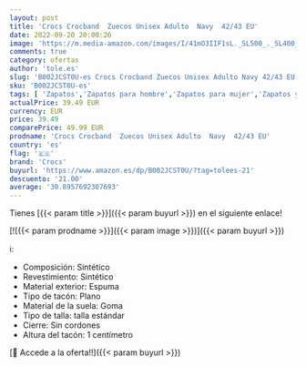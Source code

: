 ```yaml
---
layout: post
title: 'Crocs Crocband  Zuecos Unisex Adulto  Navy  42/43 EU'
date: 2022-09-20 20:00:26
image: 'https://m.media-amazon.com/images/I/41mO3IIF1sL._SL500_._SL400_.jpg'
comments: true
category: ofertas
author: 'tole.es'
slug: 'B002JCST0U-es Crocs Crocband Zuecos Unisex Adulto Navy 42/43 EU'
sku: 'B002JCST0U-es'
tags: [ 'Zapatos','Zapatos para hombre','Zapatos para mujer','Zapatos y complementos','Zuecos y mules de mujer','Zuecos y mules para hombre','crocs','zuecos','🇪🇸', ]
actualPrice: 39.49 EUR
currency: EUR
price: 39.49
comparePrice: 49.99 EUR
prodname: 'Crocs Crocband  Zuecos Unisex Adulto  Navy  42/43 EU'
country: 'es'
flag: '🇪🇸'
brand: 'Crocs'
buyurl: 'https://www.amazon.es/dp/B002JCST0U/?tag=tolees-21'
descuento: '21.00'
average: '30.8957692307693'
---
```


Tienes [{{< param title >}}]({{< param buyurl >}}) en el siguiente enlace!

[![{{< param prodname >}}]({{< param image >}})]({{< param buyurl >}})

ℹ️:

- Composición: Sintético
- Revestimiento: Sintético
- Material exterior: Espuma
- Tipo de tacón: Plano
- Material de la suela: Goma
- Tipo de talla: talla estándar
- Cierre: Sin cordones
- Altura del tacón: 1 centímetro

[🛒 Accede a la oferta!!]({{< param buyurl >}})
